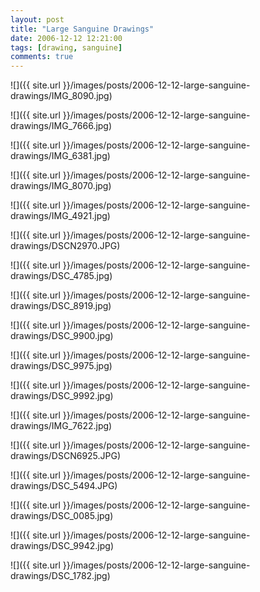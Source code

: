 ```yaml
---
layout: post
title: "Large Sanguine Drawings"
date: 2006-12-12 12:21:00
tags: [drawing, sanguine]
comments: true
---
```

![]({{ site.url }}/images/posts/2006-12-12-large-sanguine-drawings/IMG_8090.jpg)

![]({{ site.url }}/images/posts/2006-12-12-large-sanguine-drawings/IMG_7666.jpg)

![]({{ site.url }}/images/posts/2006-12-12-large-sanguine-drawings/IMG_6381.jpg)

![]({{ site.url }}/images/posts/2006-12-12-large-sanguine-drawings/IMG_8070.jpg)

![]({{ site.url }}/images/posts/2006-12-12-large-sanguine-drawings/IMG_4921.jpg)

![]({{ site.url }}/images/posts/2006-12-12-large-sanguine-drawings/DSCN2970.JPG)

![]({{ site.url }}/images/posts/2006-12-12-large-sanguine-drawings/DSC_4785.jpg)

![]({{ site.url }}/images/posts/2006-12-12-large-sanguine-drawings/DSC_8919.jpg)

![]({{ site.url }}/images/posts/2006-12-12-large-sanguine-drawings/DSC_9900.jpg)

![]({{ site.url }}/images/posts/2006-12-12-large-sanguine-drawings/DSC_9975.jpg)

![]({{ site.url }}/images/posts/2006-12-12-large-sanguine-drawings/DSC_9992.jpg)

![]({{ site.url }}/images/posts/2006-12-12-large-sanguine-drawings/IMG_7622.jpg)

![]({{ site.url }}/images/posts/2006-12-12-large-sanguine-drawings/DSCN6925.JPG)

![]({{ site.url }}/images/posts/2006-12-12-large-sanguine-drawings/DSC_5494.JPG)

![]({{ site.url }}/images/posts/2006-12-12-large-sanguine-drawings/DSC_0085.jpg)

![]({{ site.url }}/images/posts/2006-12-12-large-sanguine-drawings/DSC_9942.jpg)

![]({{ site.url }}/images/posts/2006-12-12-large-sanguine-drawings/DSC_1782.jpg)
